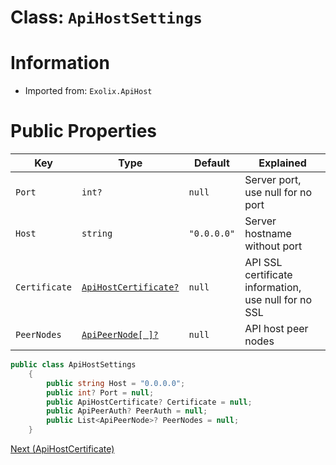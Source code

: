 # Class: `ApiHostSettings`

# Information
 - Imported from: `Exolix.ApiHost`

# Public Properties
| Key           | Type                                             | Default   | Explained                                            |
| ------------- | ------------------------------------------------ | --------- | ---------------------------------------------------- |
| `Port`        | `int?`                                           | `null`    | Server port, use null for no port                    |
| `Host`        | `string`                                         | `"0.0.0.0"` | Server hostname without port                         |
| `Certificate` | [`ApiHostCertificate?`](./ApiHostCertificate.md) | `null`    | API SSL certificate information, use null for no SSL |
| `PeerNodes`   | [`ApiPeerNode[ ]?`](./ApiPeerNode.md)            | `null`    | API host peer nodes                                  |

```cs
public class ApiHostSettings
	{
		public string Host = "0.0.0.0";
		public int? Port = null;
		public ApiHostCertificate? Certificate = null;
		public ApiPeerAuth? PeerAuth = null;
		public List<ApiPeerNode>? PeerNodes = null;
	}
 ```

<!-- Axeri Document-End -->
[Next (ApiHostCertificate)](./ApiHostCertificate.md)
